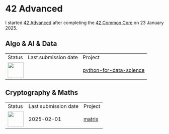 # 42 Advanced
I started <a href="https://github.com/davidmonteiro03/42-advanced">42 Advanced</a> after completing the <a href="https://github.com/davidmonteiro03/42-common-core">42 Common Core</a> on 23 January 2025.

## Algo & AI & Data
<table align="center">
    <tr>
        <td>Status</td>
        <td>Last submission date</td>
        <td>Project</td>
    </tr>
    <tr>
        <td colspan="2">
            <img src="https://cdn-icons-png.flaticon.com/512/7884/7884198.png" width="50"/>
        </td>
        <td>
            <a href="https://github.com/davidmonteiro03/42-advanced-python-for-data-science">python-for-data-science</a>
        </td>
    </tr>
</table>

## Cryptography & Maths
<table align="center">
    <tr>
        <td>Status</td>
        <td>Last submission date</td>
        <td>Project</td>
    </tr>
    <tr>
        <td>
            <img src="https://cdn-icons-png.flaticon.com/512/845/845646.png" width="50"/>
        </td>
        <td>2025-02-01</td>
        <td>
            <a href="https://github.com/davidmonteiro03/42-advanced-matrix">matrix</a>
        </td>
    </tr>
</table>
